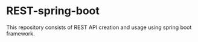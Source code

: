 # REST-spring-boot
 This repository consists of REST API creation and usage using spring boot framework.
